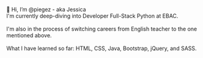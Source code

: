 👋 Hi, I’m @piegez - aka Jessica <br> 
I'm currently deep-diving into Developer Full-Stack Python at EBAC. <br><br>
I'm also in the process of switching careers from English teacher to the one mentioned above. <br><br>
What I have learned so far: HTML, CSS, Java, Bootstrap, jQuery, and SASS. <br><br>


<!---
piegez/piegez is a ✨ special ✨ repository because its `README.md` (this file) appears on your GitHub profile.
You can click the Preview link to take a look at your changes.
--->
